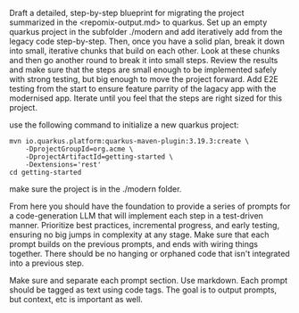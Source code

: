 Draft a detailed, step-by-step blueprint for migrating the project summarized in the <repomix-output.md> to quarkus. Set up an empty quarkus project in the subfolder ./modern and add iteratively add from the legacy code step-by-step. Then, once you have a solid plan, break it down into small, iterative chunks that build on each other. Look at these chunks and then go another round to break it into small steps. Review the results and make sure that the steps are small enough to be implemented safely with strong testing, but big enough to move the project forward. Add E2E testing from the start to ensure feature parrity of the lagacy app with the modernised app. Iterate until you feel that the steps are right sized for this project.

use the following command to initialize a new quarkus project:

```shell script
mvn io.quarkus.platform:quarkus-maven-plugin:3.19.3:create \
    -DprojectGroupId=org.acme \
    -DprojectArtifactId=getting-started \
    -Dextensions='rest'
cd getting-started
```
make sure the project is in the ./modern folder.





From here you should have the foundation to provide a series of prompts for a code-generation LLM that will implement each step in a test-driven manner. Prioritize best practices, incremental progress, and early testing, ensuring no big jumps in complexity at any stage. Make sure that each prompt builds on the previous prompts, and ends with wiring things together. There should be no hanging or orphaned code that isn't integrated into a previous step.

Make sure and separate each prompt section. Use markdown. Each prompt should be tagged as text using code tags. The goal is to output prompts, but context, etc is important as well.